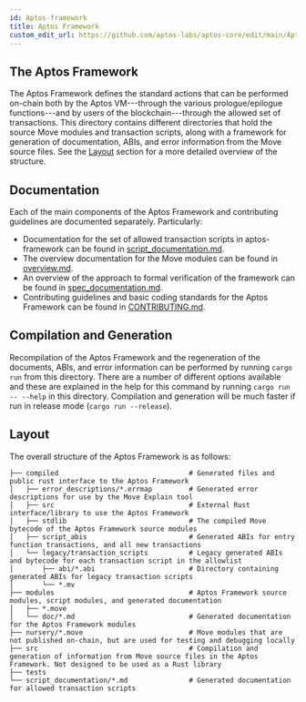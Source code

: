 ```yaml
---
id: Aptos-framework
title: Aptos Framework
custom_edit_url: https://github.com/aptos-labs/aptos-core/edit/main/Aptos-move/Aptos-framework/README.md
---
```


## The Aptos Framework

The Aptos Framework defines the standard actions that can be performed on-chain
both by the Aptos VM---through the various prologue/epilogue functions---and by
users of the blockchain---through the allowed set of transactions. This
directory contains different directories that hold the source Move
modules and transaction scripts, along with a framework for generation of
documentation, ABIs, and error information from the Move source
files. See the [Layout](#layout) section for a more detailed overview of the structure.

## Documentation

Each of the main components of the Aptos Framework and contributing guidelines are documented separately. Particularly:
* Documentation for the set of allowed transaction scripts in aptos-framework can be found in [script_documentation.md](aptos-framework/releases/artifacts/current/build/AptosFramework/docs/script_documentation.md).
* The overview documentation for the Move modules can be found in [overview.md](aptos-framework/releases/artifacts/current/build/AptosFramework/docs/overview.md).
* An overview of the approach to formal verification of the framework can be found in [spec_documentation.md](aptos-framework/releases/artifacts/current/build/AptosFramework/docs/spec_documentation.md).
* Contributing guidelines and basic coding standards for the Aptos Framework can be found in [CONTRIBUTING.md](CONTRIBUTING.md).

## Compilation and Generation

Recompilation of the Aptos Framework and the regeneration of the documents,
ABIs, and error information can be performed by running `cargo run` from this
directory. There are a number of different options available and these are
explained in the help for this command by running `cargo run -- --help` in this
directory. Compilation and generation will be much faster if run in release
mode (`cargo run --release`).

## Layout
The overall structure of the Aptos Framework is as follows:

```
├── compiled                                # Generated files and public rust interface to the Aptos Framework
│   ├── error_descriptions/*.errmap         # Generated error descriptions for use by the Move Explain tool
│   ├── src                                 # External Rust interface/library to use the Aptos Framework
│   ├── stdlib                              # The compiled Move bytecode of the Aptos Framework source modules
│   ├── script_abis                         # Generated ABIs for entry function transactions, and all new transactions
│   └── legacy/transaction_scripts          # Legacy generated ABIs and bytecode for each transaction script in the allowlist
│       ├── abi/*.abi                       # Directory containing generated ABIs for legacy transaction scripts
│       └── *.mv
├── modules                                 # Aptos Framework source modules, script modules, and generated documentation
│   ├── *.move
│   └── doc/*.md                            # Generated documentation for the Aptos Framework modules
├── nursery/*.move                          # Move modules that are not published on-chain, but are used for testing and debugging locally
├── src                                     # Compilation and generation of information from Move source files in the Aptos Framework. Not designed to be used as a Rust library
├── tests
└── script_documentation/*.md               # Generated documentation for allowed transaction scripts
```
